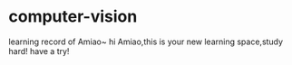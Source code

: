 # computer-vision
learning record of Amiao~
hi Amiao,this is your new learning space,study hard!
have a try!